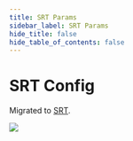 ```yaml
---
title: SRT Params
sidebar_label: SRT Params
hide_title: false
hide_table_of_contents: false
---
```


# SRT Config

Migrated to [SRT](./srt.md).

![](https://ossrs.net/gif/v1/sls.gif?site=ossrs.io&path=/lts/doc/en/v5/srt-params)


